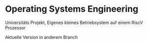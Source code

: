# Operating Systems Engineering
Universitäts Projekt, Eigenes kleines Betriebsystem auf einem RiscV Prozessor

Aktuelle Version in anderem Branch


